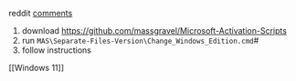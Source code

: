 
reddit [comments](https://www.reddit.com/r/Piracy/comments/1cx3l71/upgrading_from_home_to_pro/)

1. download https://github.com/massgravel/Microsoft-Activation-Scripts
2. run `MAS\Separate-Files-Version\Change_Windows_Edition.cmd`#
3. follow instructions 

[[Windows 11]]
